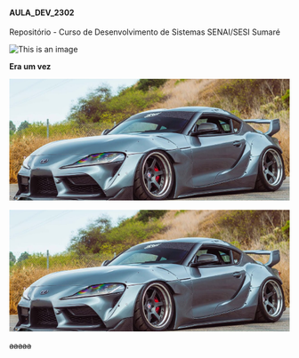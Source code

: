#### AULA_DEV_2302

Repositório - Curso de Desenvolvimento de Sistemas SENAI/SESI Sumaré

![This is an image](https://conteudo.imguol.com.br/c/entretenimento/54/2020/04/28/cachorro-pug-1588098472110_v2_1x1.jpg)

**Era um vez**

![This is an image](https://raw.githubusercontent.com/TheVitin/AULA_DEV_2302/main/IMG/supra%20mk5.png)

![This is an image](./IMG/supra%20mk5.png)

~~aaaaa~~
